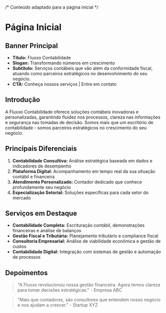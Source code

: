 /* Conteúdo adaptado para a página inicial */

# Página Inicial

## Banner Principal
- **Título:** Fluxxo Contabilidade
- **Slogan:** Transformando números em crescimento
- **Subtítulo:** Serviços contábeis que vão além da conformidade fiscal, atuando como parceiros estratégicos no desenvolvimento do seu negócio.
- **CTA:** Conheça nossos serviços | Entre em contato

## Introdução
A Fluxxo Contabilidade oferece soluções contábeis inovadoras e personalizadas, garantindo fluidez nos processos, clareza nas informações e segurança nas tomadas de decisão. Somos mais que um escritório de contabilidade - somos parceiros estratégicos no crescimento do seu negócio.

## Principais Diferenciais
1. **Contabilidade Consultiva:** Análise estratégica baseada em dados e indicadores de desempenho
2. **Plataforma Digital:** Acompanhamento em tempo real da sua situação contábil e financeira
3. **Atendimento Personalizado:** Contador dedicado que conhece profundamente seu negócio
4. **Especialização Setorial:** Soluções específicas para cada setor do mercado

## Serviços em Destaque
- **Contabilidade Completa:** Escrituração contábil, demonstrações financeiras e análise de balanços
- **Gestão Fiscal e Tributária:** Planejamento tributário e compliance fiscal
- **Consultoria Empresarial:** Análise de viabilidade econômica e gestão de custos
- **Contabilidade Digital:** Integração com sistemas de gestão e automação de processos

## Depoimentos
> "A Fluxxo revolucionou nossa gestão financeira. Agora temos clareza para tomar decisões estratégicas." - Empresa ABC

> "Mais que contadores, são consultores que entendem nosso negócio e nos ajudam a crescer." - Startup XYZ

